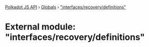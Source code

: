 [Polkadot JS API](../README.md) › [Globals](../globals.md) › ["interfaces/recovery/definitions"](_interfaces_recovery_definitions_.md)

# External module: "interfaces/recovery/definitions"


